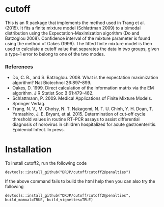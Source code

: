 # cutoff

This is an R package that implements the method used in Trang et al. (2015). It fits a finite mixture model (Schlattman 2009)
to a bimodal distribution using the Expectation-Maximization algorithm (Do and Batzoglou 2008). Confidence interval of the
mixture parameter is found using the method of Oakes (1999). The fitted finite mixture model is then used to calculate a cutoff
value that separates the data in two groups, given a type-1 error to belong to one of the two modes.

### References
* Do, C. B., and S. Batzoglou. 2008. What is the expectation maximization algorithm? Nat Biotechnol 26:897–899.
* Oakes, D. 1999. Direct calculation of the information matrix via the EM algorithm. J R Statist Soc B 61:479–482.
* Schlattmann, P. 2009. Medical Applications of Finite Mixture Models. Springer Verlag.
* Trang, N. V., M. Choisy, N. T. Nakagomi, N. T. U. Chinh, Y. H. Doan, T. Yamashiro, J. E. Bryant, et al. 2015. Determination of
cut-off cycle threshold values in routine RT–PCR assays to assist differential diagnosis of norovirus in children hospitalized
for acute gastroenteritis. Epidemiol Infect. In press.

# Installation
To install cutoff2, run the following code

``` devtools::install_github("DRJP/cutoff/cutoff2@penalties") ```

If the above command fails to build the html help then you can also try the following

``` devtools::install_github("DRJP/cutoff/cutoff2@penalties", build_manual=TRUE, build_vignettes=TRUE) ```
